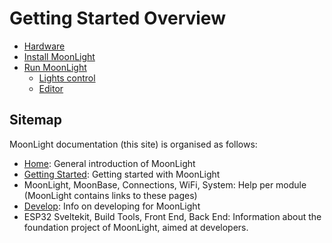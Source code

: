 # Getting Started Overview

* [Hardware](https://moonmodules.org/MoonLight/gettingstarted/hardware/)
* [Install MoonLight](https://moonmodules.org/MoonLight/gettingstarted/installation/)
* [Run MoonLight](https://moonmodules.org/MoonLight/moonlight/overview/)
    * [Lights control](https://moonmodules.org/MoonLight/moonbase/module/lightsControl/)
    * [Editor](https://moonmodules.org/MoonLight/moonbase/module/editor/)

## Sitemap

MoonLight documentation (this site) is organised as follows:

* [Home](https://moonmodules.org/MoonLight/): General introduction of MoonLight
* [Getting Started](https://moonmodules.org/MoonLight/gettingstarted/overview): Getting started with MoonLight
* MoonLight, MoonBase, Connections, WiFi, System: Help per module (MoonLight contains links to these pages)
* [Develop](https://moonmodules.org/MoonLight/develop/overview/): Info on developing for MoonLight
* ESP32 Sveltekit, Build Tools, Front End, Back End: Information about the foundation project of MoonLight, aimed at developers.